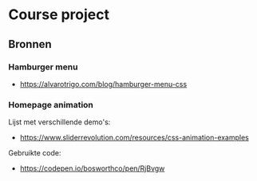 # Course project

## Bronnen

### Hamburger menu

- https://alvarotrigo.com/blog/hamburger-menu-css

### Homepage animation

Lijst met verschillende demo's:

- https://www.sliderrevolution.com/resources/css-animation-examples

Gebruikte code:

- https://codepen.io/bosworthco/pen/RjBvgw
